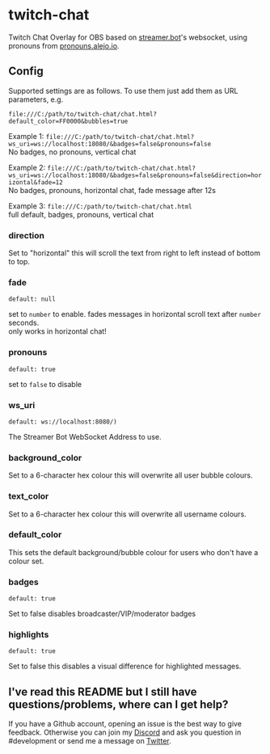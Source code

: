 # twitch-chat

Twitch Chat Overlay for OBS based on [streamer.bot](https://streamer.bot/)'s websocket, using pronouns from [pronouns.alejo.io](https://pronouns.alejo.io/).

## Config

Supported settings are as follows. To use them just add them as URL parameters, e.g.

```
file:///C:/path/to/twitch-chat/chat.html?default_color=FF0000&bubbles=true
```

Example 1: `file:///C:/path/to/twitch-chat/chat.html?ws_uri=ws://localhost:18080/&badges=false&pronouns=false`   
No badges, no pronouns, vertical chat

Example 2: `file:///C:/path/to/twitch-chat/chat.html?ws_uri=ws://localhost:18080/&badges=false&pronouns=false&direction=horizontal&fade=12`  
No badges, pronouns, horizontal chat, fade message after 12s

Example 3: `file:///C:/path/to/twitch-chat/chat.html`  
full default, badges, pronouns, vertical chat

### direction

Set to "horizontal" this will scroll the text from right to left instead of bottom to top.

### fade 

`default: null`

set to `number` to enable. fades messages in horizontal scroll text after `number` seconds.  
only works in horizontal chat!

### pronouns 

`default: true`

set to `false` to disable

### ws_uri

`default: ws://localhost:8080/)`

The Streamer Bot WebSocket Address to use.

### background_color

Set to a 6-character hex colour this will overwrite all user bubble colours.

### text_color

Set to a 6-character hex colour this will overwrite all username colours.

### default_color

This sets the default background/bubble colour for users who don't have a colour set.

### badges

`default: true`

Set to false disables broadcaster/VIP/moderator badges

### highlights

`default: true`

Set to false this disables a visual difference for highlighted messages.
## I've read this README but I still have questions/problems, where can I get help?

If you have a Github account, opening an issue is the best way to give feedback. Otherwise you can join my [Discord](https://discord.gg/yRTM7H2tek) and ask you question in #development or send me a message on [Twitter](https://twitter.com/angry_izzy).
